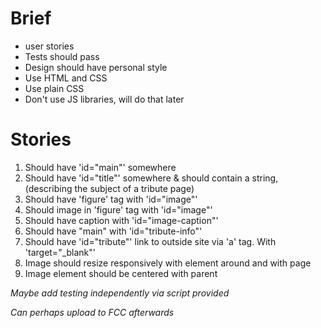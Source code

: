 # Brief 

- user stories
- Tests should pass
- Design should have personal style
- Use HTML and CSS 
- Use plain CSS 
- Don't use JS libraries, will do that later 

# Stories 

1. Should have 'id="main"' somewhere
2. Should have 'id="title"' somewhere &
should contain a string, (describing the subject of a tribute page) 
3. Should have 'figure' tag with 'id="image"'
4. Should image in 'figure' tag with 'id="image"'
5. Should have caption with 'id="image-caption"' 
6. Should have "main" with 'id="tribute-info"'
7. Should have 'id="tribute"' link to outside site via 'a' tag. With 'target="_blank"'
8. Image should resize responsively with element around and with page 
9. Image element should be centered with parent

_Maybe add testing independently via script provided_

_Can perhaps upload to FCC afterwards_
